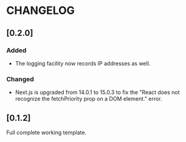 # CHANGELOG

## [0.2.0]

### Added

- The logging facility now records IP addresses as well.

### Changed

- Next.js is upgraded from 14.0.1 to 15.0.3 to fix the "React does not recognize the fetchPriority prop on a DOM element." error.

## [0.1.2]

Full complete working template.
